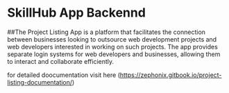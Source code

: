 # SkillHub App Backennd

##The Project Listing App is a platform that facilitates the connection between businesses looking to outsource web development projects and web developers interested in working on such projects. The app provides separate login systems for web developers and businesses, allowing them to interact and collaborate efficiently.

for detailed doocumentation visit here (https://zephonix.gitbook.io/project-listing-documentation/)
